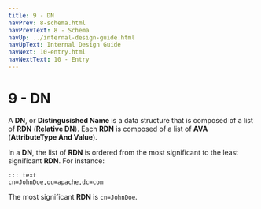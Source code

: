 ```yaml
---
title: 9 - DN
navPrev: 8-schema.html
navPrevText: 8 - Schema
navUp: ../internal-design-guide.html
navUpText: Internal Design Guide
navNext: 10-entry.html
navNextText: 10 - Entry
---
```


# 9 - DN

A **DN**, or **Distingusished Name** is a data structure that is composed of a list of **RDN** (**Relative DN**). Each **RDN** is composed of a list of **AVA** (**AttributeType And Value**).

In a **DN**, the list of **RDN** is ordered from the most significant to the least significant **RDN**. For instance:

    ::: text
	cn=JohnDoe,ou=apache,dc=com

The most significant **RDN** is ```cn=JohnDoe```.


